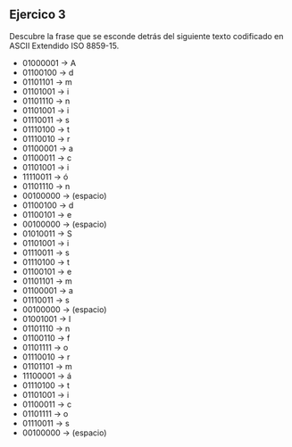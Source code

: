 ## Ejercico 3

Descubre la frase que se esconde detrás del siguiente texto codificado en ASCII Extendido ISO 8859-15.

* 01000001 → A
* 01100100 → d
* 01101101 → m
* 01101001 → i
* 01101110 → n
* 01101001 → i
* 01110011 → s
* 01110100 → t
* 01110010 → r
* 01100001 → a
* 01100011 → c
* 01101001 → i
* 11110011 → ó 
* 01101110 → n
* 00100000 → (espacio)
* 01100100 → d
* 01100101 → e
* 00100000 → (espacio)
* 01010011 → S
* 01101001 → i
* 01110011 → s
* 01110100 → t
* 01100101 → e
* 01101101 → m
* 01100001 → a
* 01110011 → s
* 00100000 → (espacio)
* 01001001 → I
* 01101110 → n
* 01100110 → f
* 01101111 → o
* 01110010 → r
* 01101101 → m
* 11100001 → á 
* 01110100 → t
* 01101001 → i
* 01100011 → c
* 01101111 → o
* 01110011 → s
* 00100000 → (espacio)